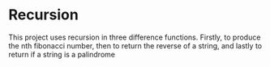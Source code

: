 # Recursion
This project uses recursion in three difference functions. Firstly, to produce the nth fibonacci number, 
then to return the reverse of a string, and lastly to return if a string is a palindrome
